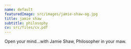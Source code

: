 ```yaml
---
name: default
featuredImage: src/images/jamie-shaw-og.jpg
title: jamie shaw
subtitle: philosophy
cv: src/files/cv.pdf
---
```

Open your mind...with Jamie Shaw, Philosopher in your maw.
